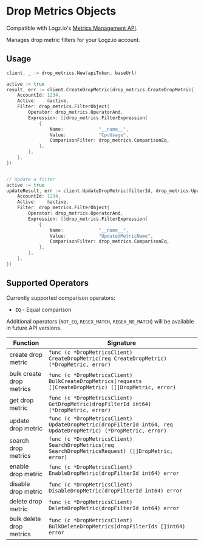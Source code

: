 # Drop Metrics Objects
Compatible with Logz.io's [Metrics Management API](https://docs.logz.io/api/).

Manages drop metric filters for your Logz.io account.

## Usage
```go
client, _ := drop_metrics.New(apiToken, baseUrl)

active := true
result, err := client.CreateDropMetric(drop_metrics.CreateDropMetric{
    AccountId: 1234,
    Active:    &active,
    Filter: drop_metrics.FilterObject{
        Operator: drop_metrics.OperatorAnd,
        Expression: []drop_metrics.FilterExpression{
            {
                Name:             "__name__",
                Value:            "CpuUsage", 
                ComparisonFilter: drop_metrics.ComparisonEq,
            },
        },
    },
})


// Update a filter
active := true
updateResult, err := client.UpdateDropMetric(filterId, drop_metrics.UpdateDropMetric{
    AccountId: 1234,
    Active:    &active,
    Filter: drop_metrics.FilterObject{
        Operator: drop_metrics.OperatorAnd,
        Expression: []drop_metrics.FilterExpression{
            {
                Name:             "__name__",
                Value:            "UpdatedMetricName",
                ComparisonFilter: drop_metrics.ComparisonEq,
            },
        },
    },
})
```

## Supported Operators

Currently supported comparison operators:
- `EQ` - Equal comparison

Additional operators (`NOT_EQ`, `REGEX_MATCH`, `REGEX_NO_MATCH`) will be available in future API versions.

| Function | Signature |
|----------|-----------|
| create drop metric | `func (c *DropMetricsClient) CreateDropMetric(req CreateDropMetric) (*DropMetric, error)` |
| bulk create drop metrics | `func (c *DropMetricsClient) BulkCreateDropMetrics(requests []CreateDropMetric) ([]DropMetric, error)` |
| get drop metric | `func (c *DropMetricsClient) GetDropMetric(dropFilterId int64) (*DropMetric, error)` |
| update drop metric | `func (c *DropMetricsClient) UpdateDropMetric(dropFilterId int64, req UpdateDropMetric) (*DropMetric, error)` |
| search drop metrics | `func (c *DropMetricsClient) SearchDropMetrics(req SearchDropMetricsRequest) ([]DropMetric, error)` |
| enable drop metric | `func (c *DropMetricsClient) EnableDropMetric(dropFilterId int64) error` |
| disable drop metric | `func (c *DropMetricsClient) DisableDropMetric(dropFilterId int64) error` |
| delete drop metric | `func (c *DropMetricsClient) DeleteDropMetric(dropFilterId int64) error` |
| bulk delete drop metrics | `func (c *DropMetricsClient) BulkDeleteDropMetrics(dropFilterIds []int64) error` | 